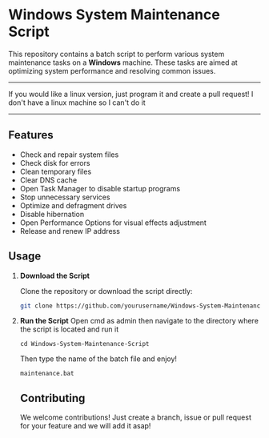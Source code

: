 # Windows System Maintenance Script

This repository contains a batch script to perform various system maintenance tasks on a **Windows** machine. These tasks are aimed at optimizing system performance and resolving common issues.

---
If you would like a linux version, just program it and create a pull
request! I don't have a linux machine so I can't do it

---

## Features

- Check and repair system files
- Check disk for errors
- Clean temporary files
- Clear DNS cache
- Open Task Manager to disable startup programs
- Stop unnecessary services
- Optimize and defragment drives
- Disable hibernation
- Open Performance Options for visual effects adjustment
- Release and renew IP address

## Usage

1. **Download the Script**

   Clone the repository or download the script directly:

   ```sh
   git clone https://github.com/yourusername/Windows-System-Maintenance-Script.git
   ```
2. **Run the Script**
   Open cmd as admin then navigate to the directory where the script is located and run it
   ```
   cd Windows-System-Maintenance-Script
   ```
   Then type the name of the batch file and enjoy!

   ```
   maintenance.bat
   ```
   ## Contributing
   We welcome contributions! Just create a branch, issue or pull request for your feature and we will add it asap!
   
